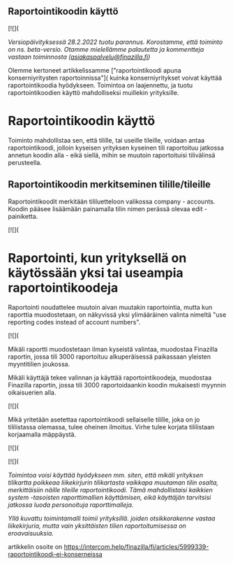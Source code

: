 ## Raportointikoodin käyttö

[![](

*Versiopäivityksessä 28.2.2022 tuotu parannus. Korostamme, että toiminto on ns. beta-versio. Otamme mielellämme palautetta ja kommentteja vastaan toiminnosta ([asiakaspalvelu@finazilla.fi](mailto:asiakaspalvelu@finazilla.fi))*

Olemme kertoneet artikkelissamme ["raportointikoodi apuna konserniyritysten raportoinnissa"]( kuinka konserniyritykset voivat käyttää raportointikoodia hyödykseen. Toimintoa on laajennettu, ja tuotu raportointikoodien käyttö mahdolliseksi muillekin yrityksille.

# Raportointikoodin käyttö

Toiminto mahdollistaa sen, että tilille, tai useille tileille, voidaan antaa raportointikoodi, jolloin kyseisen yrityksen kyseinen tili raportoituu jatkossa annetun koodin alla - eikä siellä, mihin se muutoin raportoituisi tilivälinsä perusteella.

## Raportointikoodin merkitseminen tilille/tileille

Raportointikoodit merkitään tililuetteloon valikossa company - accounts. Koodin pääsee lisäämään painamalla tilin nimen perässä olevaa edit -painiketta.

[![](

# **Raportointi, kun yrityksellä on käytössään yksi tai useampia raportointikoodeja**

Raportointi noudattelee muutoin aivan muutakin raportointia, mutta kun raporttia muodostetaan, on näkyvissä yksi ylimääräinen valinta nimeltä "use reporting codes instead of account numbers".

[![](

Mikäli raportti muodostetaan ilman kyseistä valintaa, muodostaa Finazilla raportin, jossa tili 3000 raportoituu alkuperäisessä paikassaan yleisten myyntitilien joukossa.

Mikäli käyttäjä tekee valinnan ja käyttää raportointikoodeja, muodostaa Finazilla raportin, jossa tili 3000 raportoidaankin koodin mukaisesti myynnin oikaisuerien alla.

[![](

Mikä yritetään asetettaa raportointikoodi sellaiselle tilille, joka on jo tililistassa olemassa, tulee oheinen ilmoitus. Virhe tulee korjata tililistaan korjaamalla mäppäystä.

[![](

[![](

*Toimintoa voisi käyttää hyödykseen mm. siten, että mikäli yrityksen tilikartta poikkeaa liikekirjurin tilikartasta vaikkapa muutaman tilin osalta, merkittäisiin näille tileille raportointikoodi. Tämä mahdollistaisi kaikkien system -tasoisten raporttimallien käyttämisen, eikä käyttäjän tarvitsisi jatkossa luoda personoituja raporttimalleja.*

*Yllä kuvattu toimintamalli toimii yrityksillä. joiden otsikkorakenne vastaa liikekirjuria, mutta vain yksittäisten tilien raportoitumisessa on eroavaisuuksia.*



artikkelin osoite on https://intercom.help/finazilla/fi/articles/5999339-raportointikoodi-ei-konserneissa

